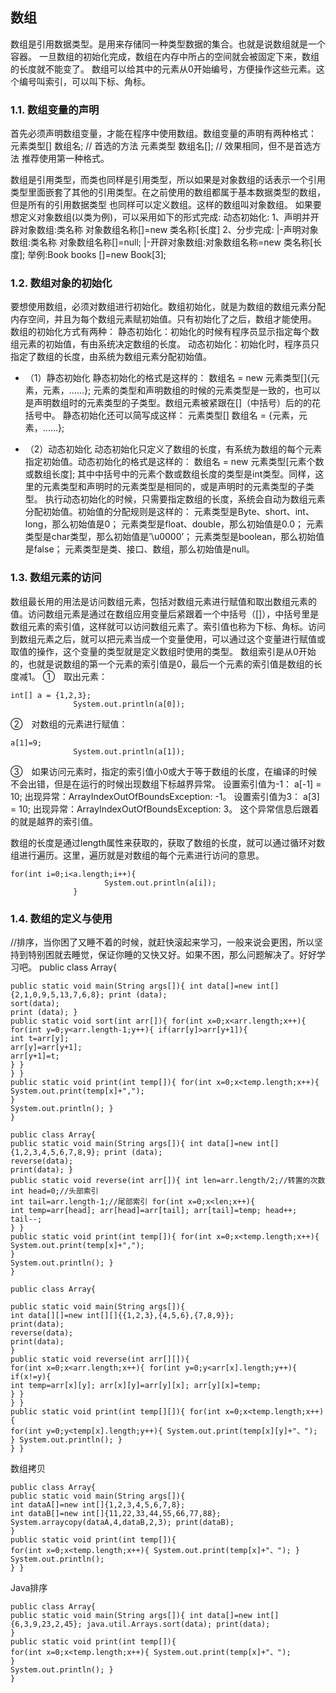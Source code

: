## 数组
数组是引用数据类型。是用来存储同一种类型数据的集合。也就是说数组就是一个容器。
一旦数组的初始化完成，数组在内存中所占的空间就会被固定下来，数组的长度就不能变了。
数组可以给其中的元素从0开始编号，方便操作这些元素。这个编号叫索引，可以叫下标、角标。
### 1.1.   数组变量的声明
首先必须声明数组变量，才能在程序中使用数组。数组变量的声明有两种格式：
元素类型[] 数组名;   // 首选的方法
元素类型 数组名[];  // 效果相同，但不是首选方法
推荐使用第一种格式。

数组是引用类型，而类也同样是引用类型，所以如果是对象数组的话表示一个引用类型里面嵌套了其他的引用类型。在之前使用的数组都属于基本数据类型的数组，但是所有的引用数据类型 也同样可以定义数组。这样的数组叫对象数组。
如果要想定义对象数组(以类为例)，可以采用如下的形式完成:
动态初始化:
1、声明并开辟对象数组:类名称 对象数组名称[]=new 类名称[长度] 2、分步完成:
|-声明对象数组:类名称 对象数组名称[]=null;
|-开辟对象数组:对象数组名称=new 类名称[长度]; 举例:Book books []=new Book[3];
### 1.2.   数组对象的初始化
要想使用数组，必须对数组进行初始化。数组初始化，就是为数组的数组元素分配内存空间，并且为每个数组元素赋初始值。只有初始化了之后，数组才能使用。
数组的初始化方式有两种：
静态初始化：初始化的时候有程序员显示指定每个数组元素的初始值，有由系统决定数组的长度。
动态初始化：初始化时，程序员只指定了数组的长度，由系统为数组元素分配初始值。
* （1）静态初始化
静态初始化的格式是这样的：
数组名 = new 元素类型[]{元素，元素，……};
元素的类型和声明数组的时候的元素类型是一致的，也可以是声明数组时的元素类型的子类型。数组元素被紧跟在[]（中括号）后的的花括号中。
静态初始化还可以简写成这样：
元素类型[] 数组名 = {元素，元素，……};
 
* （2）动态初始化
动态初始化只定义了数组的长度，有系统为数组的每个元素指定初始值。动态初始化的格式是这样的：
数组名 = new 元素类型[元素个数或数组长度];
其中中括号中的元素个数或数组长度的类型是int类型。同样，这里的元素类型和声明时的元素类型是相同的，或是声明时的元素类型的子类型。
执行动态初始化的时候，只需要指定数组的长度，系统会自动为数组元素分配初始值。初始值的分配规则是这样的：
元素类型是Byte、short、int、long，那么初始值是0；
元素类型是float、double，那么初始值是0.0；
元素类型是char类型，那么初始值是’\u0000’；
元素类型是boolean，那么初始值是false；
元素类型是类、接口、数组，那么初始值是null。
### 1.3.   数组元素的访问
数组最长用的用法是访问数组元素，包括对数组元素进行赋值和取出数组元素的值。访问数组元素是通过在数组应用变量后紧跟着一个中括号（[]），中括号里是数组元素的索引值，这样就可以访问数组元素了。索引值也称为下标、角标。访问到数组元素之后，就可以把元素当成一个变量使用，可以通过这个变量进行赋值或取值的操作，这个变量的类型就是定义数组时使用的类型。
数组索引是从0开始的，也就是说数组的第一个元素的索引值是0，最后一个元素的索引值是数组的长度减1。
①　取出元素：
```
int[] a = {1,2,3};
              System.out.println(a[0]);
```
②　对数组的元素进行赋值：
```
a[1]=9;
              System.out.println(a[1]);
```
③　如果访问元素时，指定的索引值小0或大于等于数组的长度，在编译的时候不会出错，但是在运行的时候出现数组下标越界异常。
设置索引值为-1：
a[-1] = 10;
出现异常：ArrayIndexOutOfBoundsException: -1。
设置索引值为3：
a[3] = 10;
出现异常：ArrayIndexOutOfBoundsException: 3。
这个异常信息后跟着的就是越界的索引值。
 
数组的长度是通过length属性来获取的，获取了数组的长度，就可以通过循环对数组进行遍历。这里，遍历就是对数组的每个元素进行访问的意思。
```
for(int i=0;i<a.length;i++){
                     System.out.println(a[i]);
              }
```
              
### 1.4.  数组的定义与使用

//排序，当你困了又睡不着的时候，就赶快滚起来学习，一般来说会更困，所以坚持到特别困就去睡觉，保证你睡的又快又好。如果不困，那么问题解决了。好好学习吧。 public class Array{
```
public static void main(String args[]){ int data[]=new int[]{2,1,0,9,5,13,7,6,8}; print (data);
sort(data);
print (data); }
public static void sort(int arr[]){ for(int x=0;x<arr.length;x++){
for(int y=0;y<arr.length-1;y++){ if(arr[y]>arr[y+1]){
int t=arr[y];
arr[y]=arr[y+1];
arr[y+1]=t;
} }
} }
public static void print(int temp[]){ for(int x=0;x<temp.length;x++){ System.out.print(temp[x]+",");
}
System.out.println(); }
}
```

```
public class Array{
public static void main(String args[]){ int data[]=new int[]{1,2,3,4,5,6,7,8,9}; print (data);
reverse(data);
print(data); }
public static void reverse(int arr[]){ int len=arr.length/2;//转置的次数 int head=0;//头部索引
int tail=arr.length-1;//尾部索引 for(int x=0;x<len;x++){
int temp=arr[head]; arr[head]=arr[tail]; arr[tail]=temp; head++;
tail--;
} }
public static void print(int temp[]){ for(int x=0;x<temp.length;x++){ System.out.print(temp[x]+",");
}
System.out.println(); }
}
```

```
public class Array{
   
public static void main(String args[]){
int data[][]=new int[][]{{1,2,3},{4,5,6},{7,8,9}};
print(data);
reverse(data);
print(data);
}
public static void reverse(int arr[][]){
for(int x=0;x<arr.length;x++){ for(int y=0;y<arr[x].length;y++){
if(x!=y){
int temp=arr[x][y]; arr[x][y]=arr[y][x]; arr[y][x]=temp;
} }
} }
public static void print(int temp[][]){ for(int x=0;x<temp.length;x++){
for(int y=0;y<temp[x].length;y++){ System.out.print(temp[x][y]+"、");
} System.out.println(); }
} }
```



数组拷贝
```
public class Array{
public static void main(String args[]){
int dataA[]=new int[]{1,2,3,4,5,6,7,8};
int dataB[]=new int[]{11,22,33,44,55,66,77,88};
System.arraycopy(dataA,4,dataB,2,3); print(dataB);
}
public static void print(int temp[]){
for(int x=0;x<temp.length;x++){ System.out.print(temp[x]+"、"); }
System.out.println();
} }
```
Java排序
```
public class Array{
public static void main(String args[]){ int data[]=new int[]{6,3,9,23,2,45}; java.util.Arrays.sort(data); print(data);
}
public static void print(int temp[]){
for(int x=0;x<temp.length;x++){ System.out.print(temp[x]+"、");
}
System.out.println(); }
}
```
